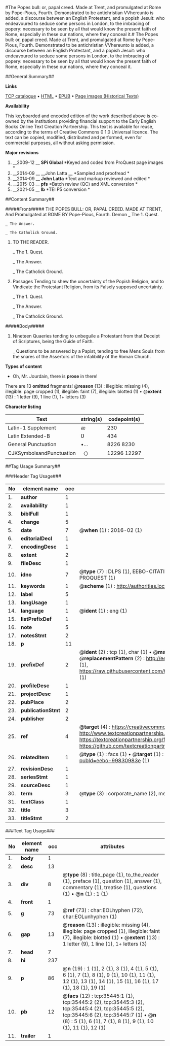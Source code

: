 #The Popes bull: or, papal creed. Made at Trent, and promulgated at Rome by Pope-Pious, Fourth. Demonstrated to be antichristian VVhereunto is added, a discourse between an English Protestant, and a popish Jesuit: who endeavoured to seduce some persons in London, to the imbracing of popery: necessary to be seen by all that would know the present faith of Rome, especially in these our nations, where they conceal it.#
The Popes bull: or, papal creed. Made at Trent, and promulgated at Rome by Pope-Pious, Fourth. Demonstrated to be antichristian VVhereunto is added, a discourse between an English Protestant, and a popish Jesuit: who endeavoured to seduce some persons in London, to the imbracing of popery: necessary to be seen by all that would know the present faith of Rome, especially in these our nations, where they conceal it.

##General Summary##

**Links**

[TCP catalogue](http://www.ota.ox.ac.uk/tcp/)  • 
[HTML](http://tei.it.ox.ac.uk/tcp/Texts-HTML/free/A55/A55439.html)  • 
[EPUB](http://tei.it.ox.ac.uk/tcp/Texts-EPUB/free/A55/A55439.epub) • 
[Page images (Historical Texts)](https://historicaltexts.jisc.ac.uk/eebo-99830983e)

**Availability**

This keyboarded and encoded edition of the work described above is co-owned by the
    institutions providing financial support to the Early English Books Online Text Creation
    Partnership. This text is available for reuse, according to the terms of  Creative Commons 0 1.0 Universal
    licence. The text can be copied, modified, distributed and performed, even for commercial
    purposes, all without asking permission.

**Major revisions**

1. __2009-12 __ __SPi Global__ *Keyed and coded from ProQuest page images *
1. __2014-09 __ __John Latta __ *Sampled and proofread *
1. __2014-09 __ __John Latta__ *Text and markup reviewed and edited *
1. __2015-03 __ __pfs__ *Batch review (QC) and XML conversion *
1. __2021-05 __ __lb__ *TEI P5 conversion *

##Content Summary##

#####Front#####
THE POPES BULL: OR, PAPAL CREED. MADE AT TRENT, And Promulgated at ROME BY Pope-Pious, Fourth. Demon
    _ The 1. Quest.

    _ The Answer.

    _ The Catholick Ground.

1. TO THE READER.

    _ The 1. Quest.

    _ The Answer.

    _ The Catholick Ground.

1. Passages Tending to shew the uncertainty of the Popish Religion, and to Vindicate the Protestant Religion, from its Falsely supposed uncertainty.

    _ The 1. Quest.

    _ The Answer.

    _ The Catholick Ground.

#####Body#####

1. Nineteen Quaeries tending to unbeguile a Protestant from that Deceipt of Scriptures, being the Guide of Faith.

    _ Questions to be answered by a Papist, tending to free Mens Souls from the snares of the Assertors of the infalibility of the Roman Church.

**Types of content**

  * Oh, Mr. Jourdain, there is **prose** in there!

There are 13 **omitted** fragments! 
 @__reason__ (13) : illegible: missing (4), illegible: page cropped (1), illegible: faint (7), illegible: blotted (1)  •  @__extent__ (13) : 1 letter (9), 1 line (1), 1+ letters (3)

**Character listing**


|Text|string(s)|codepoint(s)|
|---|---|---|
|Latin-1 Supplement|æ|230|
|Latin Extended-B|Ʋ|434|
|General Punctuation|•…|8226 8230|
|CJKSymbolsandPunctuation|〈〉|12296 12297|

##Tag Usage Summary##

###Header Tag Usage###

|No|element name|occ|attributes|
|---|---|---|---|
|1.|__author__|1||
|2.|__availability__|1||
|3.|__biblFull__|1||
|4.|__change__|5||
|5.|__date__|7| @__when__ (1) : 2016-02 (1)|
|6.|__editorialDecl__|1||
|7.|__encodingDesc__|1||
|8.|__extent__|2||
|9.|__fileDesc__|1||
|10.|__idno__|7| @__type__ (7) : DLPS (1), EEBO-CITATION (1), VID (1), EEBO-PROQUEST (1), STC (2), PROQUEST (1)|
|11.|__keywords__|1| @__scheme__ (1) : http://authorities.loc.gov/ (1)|
|12.|__label__|5||
|13.|__langUsage__|1||
|14.|__language__|1| @__ident__ (1) : eng (1)|
|15.|__listPrefixDef__|1||
|16.|__note__|5||
|17.|__notesStmt__|2||
|18.|__p__|11||
|19.|__prefixDef__|2| @__ident__ (2) : tcp (1), char (1)  •  @__matchPattern__ (2) : ([0-9\-]+):([0-9IVX]+) (1), (.+) (1)  •  @__replacementPattern__ (2) : http://eebo.chadwyck.com/downloadtiff?vid=$1&page=$2 (1), https://raw.githubusercontent.com/textcreationpartnership/Texts/master/tcpchars.xml#$1 (1)|
|20.|__profileDesc__|1||
|21.|__projectDesc__|1||
|22.|__pubPlace__|2||
|23.|__publicationStmt__|2||
|24.|__publisher__|2||
|25.|__ref__|4| @__target__ (4) : https://creativecommons.org/publicdomain/zero/1.0/ (1), http://www.textcreationpartnership.org/docs/. (1), https://textcreationpartnership.org/faq/#faq05 (1), https://github.com/textcreationpartnership (1)|
|26.|__relatedItem__|1| @__type__ (1) : facs (1)  •  @__target__ (1) : https://data.historicaltexts.jisc.ac.uk/view?pubId=eebo-99830983e (1)|
|27.|__revisionDesc__|1||
|28.|__seriesStmt__|1||
|29.|__sourceDesc__|1||
|30.|__term__|3| @__type__ (3) : corporate_name (2), meeting_name (1)|
|31.|__textClass__|1||
|32.|__title__|3||
|33.|__titleStmt__|2||


###Text Tag Usage###

|No|element name|occ|attributes|
|---|---|---|---|
|1.|__body__|1||
|2.|__desc__|13||
|3.|__div__|8| @__type__ (8) : title_page (1), to_the_reader (1), preface (1), question (1), answer (1), commentary (1), treatise (1), questions (1)  •  @__n__ (1) : 1 (1)|
|4.|__front__|1||
|5.|__g__|73| @__ref__ (73) : char:EOLhyphen (72), char:EOLunhyphen (1)|
|6.|__gap__|13| @__reason__ (13) : illegible: missing (4), illegible: page cropped (1), illegible: faint (7), illegible: blotted (1)  •  @__extent__ (13) : 1 letter (9), 1 line (1), 1+ letters (3)|
|7.|__head__|7||
|8.|__hi__|237||
|9.|__p__|86| @__n__ (19) : 1 (1), 2 (1), 3 (1), 4 (1), 5 (1), 6 (1), 7 (1), 8 (1), 9 (1), 10 (1), 11 (1), 12 (1), 13 (1), 14 (1), 15 (1), 16 (1), 17 (1), 18 (1), 19 (1)|
|10.|__pb__|12| @__facs__ (12) : tcp:35445:1 (1), tcp:35445:2 (2), tcp:35445:3 (2), tcp:35445:4 (2), tcp:35445:5 (2), tcp:35445:6 (2), tcp:35445:7 (1)  •  @__n__ (8) : 5 (1), 6 (1), 7 (1), 8 (1), 9 (1), 10 (1), 11 (1), 12 (1)|
|11.|__trailer__|1||
